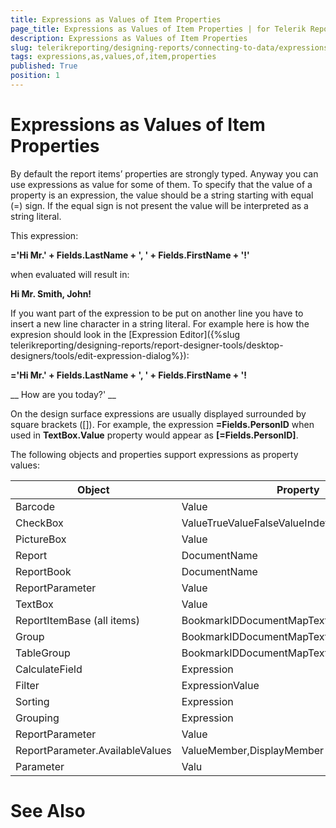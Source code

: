 ```yaml
---
title: Expressions as Values of Item Properties
page_title: Expressions as Values of Item Properties | for Telerik Reporting Documentation
description: Expressions as Values of Item Properties
slug: telerikreporting/designing-reports/connecting-to-data/expressions/using-expressions/expressions-as-values-of-item-properties
tags: expressions,as,values,of,item,properties
published: True
position: 1
---
```


# Expressions as Values of Item Properties



By default the report items’ properties are strongly typed. Anyway
		you can use expressions as value for some of them. To specify that the
		value of a property is an expression, the value should be a string 
		starting with equal (=) sign. If the equal sign is not present the value
		will be interpreted as a string literal.
		

This expression:

__='Hi Mr.' + Fields.LastName + ', ' + Fields.FirstName + '!'__

when evaluated will result in:

__Hi Mr. Smith, John!__

If you want part of the expression to be put on another line you have to insert a new line character in a string literal. For example here is how the expresion should look
      in the [Expression Editor]({%slug telerikreporting/designing-reports/report-designer-tools/desktop-designers/tools/edit-expression-dialog%}):
    

__='Hi Mr.' + Fields.LastName + ', ' + Fields.FirstName + '!__

__
          How are you today?'
        __

On the design surface expressions are usually displayed surrounded
		by square brackets ([]). For example, the expression __=Fields.PersonID__
		when used in __TextBox.Value__ property would appear
		as __[=Fields.PersonID]__.

The following objects and properties support expressions as
		property values:


| Object | Property |
| ------ | ------ |
|Barcode|Value|
|CheckBox|ValueTrueValueFalseValueIndeterminateValueText|
|PictureBox|Value|
|Report|DocumentName|
|ReportBook|DocumentName|
|ReportParameter|Value|
|TextBox|Value|
|ReportItemBase (all items)|BookmarkIDDocumentMapText|
|Group|BookmarkIDDocumentMapText|
|TableGroup|BookmarkIDDocumentMapText|
|CalculateField|Expression|
|Filter|ExpressionValue|
|Sorting|Expression|
|Grouping|Expression|
|ReportParameter|Value|
|ReportParameter.AvailableValues|ValueMember,DisplayMember|
|Parameter|Valu|




# See Also

